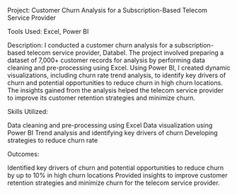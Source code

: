 Project: Customer Churn Analysis for a Subscription-Based Telecom Service Provider

Tools Used: Excel, Power BI

Description:
I conducted a customer churn analysis for a subscription-based telecom service provider, Databel. The project involved preparing a dataset of 7,000+ customer records for analysis by performing data cleaning and pre-processing using Excel.
Using Power BI, I created dynamic visualizations, including churn rate trend analysis, to identify key drivers of churn and potential opportunities to reduce churn in high churn locations. The insights gained from the analysis helped the telecom service provider to improve its customer retention strategies and minimize churn.

Skills Utilized:

Data cleaning and pre-processing using Excel
Data visualization using Power BI
Trend analysis and identifying key drivers of churn
Developing strategies to reduce churn rate

Outcomes:

Identified key drivers of churn and potential opportunities to reduce churn by up to 10% in high churn locations
Provided insights to improve customer retention strategies and minimize churn for the telecom service provider.
